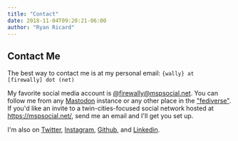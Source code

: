 ```yaml
---
title: "Contact"
date: 2018-11-04T09:20:21-06:00
author: "Ryan Ricard"
---
```


## Contact Me

The best way to contact me is at my personal email: <code>{wally} at \[firewally\] dot (net)</code>

My favorite social media account is [@firewally@mspsocial.net](https://mspsocial.net/@firewally). You can follow me from any [Mastodon](https://joinmastodon.org/) instance or any other place in the ["fediverse"](https://fediverse.party/en/fediverse/). If you'd like an invite to a twin-cities-focused social network hosted at https://mspsocial.net/, send me an email and I'll get you set up. 

I'm also on [Twitter](https://twitter.com/fire_wally), [Instagram](https://instagram.com/fire_wally), [Github](https://github.com/fire-wally/), and [Linkedin](https://www.linkedin.com/in/ryan-ricard-3a9b3024).